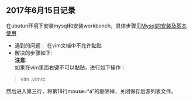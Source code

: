 ##  2017年6月15日记录 
在ubutun环境下安装mysql和安装workbench，具体步骤见[Mysql的安装及基本使用](../skill/mysql-doc.md)  
* 遇到的问题：
在vim文档中不允许黏贴  
* 解决的步骤如下:  
**注意:**   
如果在vim里面右键不可以黏贴，进行如下操作：  
> vim .vimrc   

然后进入第三行，将第18行mouse=“a”的删除掉，关闭保存后源列表文件。
